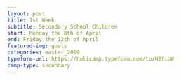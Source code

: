 ```yaml
---
layout: post
title: 1st Week
subtitle: Secondary School Children
start: Monday the 8th of April
end: Friday the 12th of April
featured-img: goals
categories: easter_2019
typeform-url: https://holicamp.typeform.com/to/HEfiLW
camp-type: secondary
---
```


